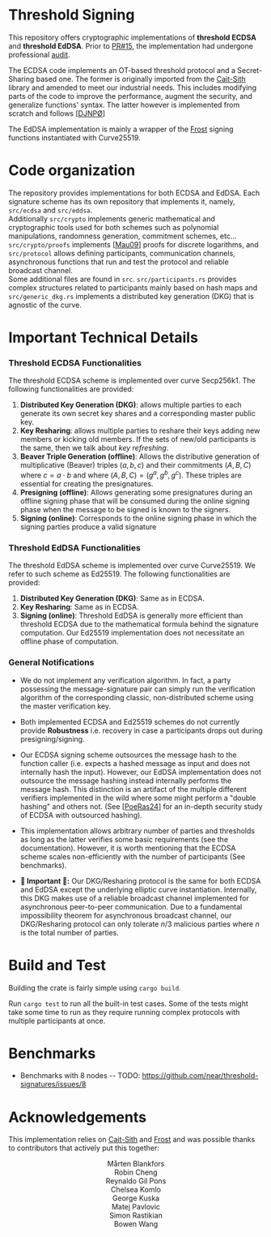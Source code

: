 # Threshold Signing
This repository offers cryptographic implementations of **threshold ECDSA** and **threshold EdDSA**. Prior to [PR#15](https://github.com/near/threshold-signatures/pull/15), the implementation had undergone professional <ins>audit</ins>.

The ECDSA code implements an OT-based threshold protocol and a Secret-Sharing based one. The former
is originally imported from the [Cait-Sith](https://github.com/cronokirby/cait-sith) library and amended to meet our industrial needs. This includes modifying parts of the code to improve the performance, augment the security, and generalize functions' syntax. The latter however is implemented from scratch and follows \[[DJNPØ](https://eprint.iacr.org/2020/501)\]


The EdDSA implementation is mainly a wrapper of the [Frost](https://github.com/ZcashFoundation/frost) signing functions instantiated with Curve25519.

# Code organization

The repository provides implementations for both ECDSA and EdDSA.
Each signature scheme has its own repository that implements it, namely, `src/ecdsa` and `src/eddsa`.\
Additionally `src/crypto` implements generic mathematical and cryptographic tools used for both schemes such as polynomial manipulations, randomness generation, commitment schemes, etc...  `src/crypto/proofs` implements \[[Mau09](https://crypto.ethz.ch/publications/files/Maurer09.pdf)\] proofs for discrete logarithms, and `src/protocol` allows defining participants, communication channels, asynchronous functions that run and test the protocol and reliable broadcast channel.\
Some additional files are found in `src`. `src/participants.rs` provides complex structures related to participants mainly based on hash maps and `src/generic_dkg.rs` implements a distributed key generation (DKG) that is agnostic of the curve.

# Important Technical Details
### Threshold ECDSA Functionalities
The threshold ECDSA scheme is implemented over curve Secp256k1.
The following functionalities are provided:
1) **Distributed Key Generation (DKG)**: allows multiple parties to each generate its own secret key shares and a corresponding master public key.
2) **Key Resharing**: allows multiple parties to reshare their keys adding new members or kicking old members. If the sets of new/old participants is the same, then we talk about *key refreshing*.
3) **Beaver Triple Generation (offline)**: Allows the distributive generation of multiplicative (Beaver) triples $(a,b,c)$ and their commitments $(A, B, C)$ where
$c = a\cdot b$ and where $(A,B,C) = (g^a, g^b, g^c)$. These triples are essential for creating the presignatures.
4) **Presigning (offline)**: Allows generating some presignatures during an offline signing phase that will be consumed during the online signing phase when the message to be signed is known to the signers.
5) **Signing (online)**: Corresponds to the online signing phase in which the signing parties produce a valid signature

### Threshold EdDSA Functionalities
The threshold EdDSA scheme is implemented over curve
Curve25519. We refer to such scheme as Ed25519.
The following functionalities are provided:
1) **Distributed Key Generation (DKG)**: Same as in ECDSA.
2) **Key Resharing**: Same as in ECDSA.
3) **Signing (online)**: Threshold EdDSA is generally more efficient than threshold ECDSA due to the mathematical formula behind the signature computation. Our Ed25519 implementation does not necessitate an offline phase of computation.

### General Notifications

* We do not implement any verification algorithm. In fact, a party possessing the message-signature pair can simply run the verification algorithm of the corresponding classic, non-distributed  scheme using the master verification key.

* Both implemented ECDSA and Ed25519 schemes do not currently provide **Robustness** i.e. recovery in case a participants drops out during presigning/signing.

* Our ECDSA signing scheme outsources the message hash to the function caller (i.e. expects a hashed message as input and does not internally hash the input). However, our EdDSA implementation does not outsource the message hashing instead internally performs the message hash. This distinction is an artifact of the multiple different verifiers implemented in the wild where some might perform a "double hashing" and others not.
(See \[[PoeRas24](https://link.springer.com/chapter/10.1007/978-3-031-57718-5_10)\] for an in-depth security study of ECDSA with outsourced hashing).

* This implementation allows arbitrary number of parties and thresholds as long as the latter verifies some basic requirements (see the documentation). However, it is worth mentioning that the ECDSA scheme scales non-efficiently with the number of participants (See benchmarks).

* **🚨 Important 🚨:** Our DKG/Resharing protocol is the same for both ECDSA and EdDSA except the underlying elliptic curve instantiation. Internally, this DKG makes use of a reliable broadcast channel implemented for asynchronous peer-to-peer communication. Due to a fundamental impossibility theorem for asynchronous broadcast channel, our DKG/Resharing protocol can only tolerate $n/3$ malicious parties where $n$ is the total number of parties.

# Build and Test
Building the crate is fairly simple using
``cargo build``.

Run ``cargo test`` to run all the built-in test cases. Some of the tests might take some time to run as they require running complex protocols with multiple participants at once.

# Benchmarks
* Benchmarks with 8 nodes -- TODO: https://github.com/near/threshold-signatures/issues/8

# Acknowledgements
This implementation relies on
[Cait-Sith](https://github.com/cronokirby/cait-sith) and
[Frost](https://github.com/ZcashFoundation/frost) and was possible thanks to contributors that actively put this together:
<center>
  Mårten Blankfors<br>
  Robin Cheng<br>
  Reynaldo Gil Pons<br>
  Chelsea Komlo<br>
  George Kuska<br>
  Matej Pavlovic<br>
  Simon Rastikian<br>
  Bowen Wang<br>
</center>
